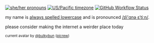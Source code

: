 [![she/her pronouns](https://img.shields.io/badge/pronouns-she%2Fher-ff69b4)](https://pronoun.is/she/her)
[![US/Pacific timezone](https://img.shields.io/badge/timezone-US%2FPacific-informational)](https://www.timeanddate.com/worldclock/usa/seattle)
[![GitHub Workflow Status](https://img.shields.io/github/workflow/status/iliana/iliana/Continuous%20Integration)](https://github.com/iliana/iliana/actions?query=workflow%3A%22Continuous+Integration%22)

my name is [always spelled lowercase](https://linuxwit.ch/lowercase/) and is pronounced [/ɪli'ɑnə ɛˈtiːn/](https://itinerarium.github.io/phoneme-synthesis/?w=/%C9%AAli%27%C9%91n%C9%99%20%C9%9B%CB%88ti%CB%90n/).

please consider making the internet a weirder place today

<sup>current avatar by [@bulkybun](https://twitter.com/bulkybun) ([picrew](https://picrew.me/image_maker/428609))</sup>
